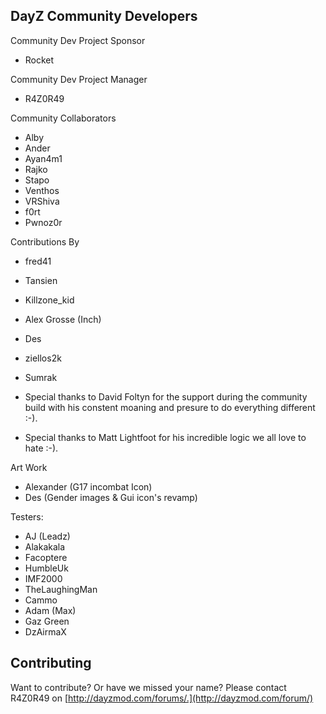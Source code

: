 DayZ Community Developers
-------
Community Dev Project Sponsor
* Rocket


Community Dev Project Manager
* R4Z0R49

Community Collaborators 
* Alby
* Ander
* Ayan4m1
* Rajko
* Stapo
* Venthos
* VRShiva
* f0rt
* Pwnoz0r

Contributions By
* fred41
* Tansien
* Killzone_kid
* Alex Grosse (Inch)
* Des
* ziellos2k
* Sumrak

* Special thanks to David Foltyn for the support during the community build with his constent moaning and presure to do everything different :-).
* Special thanks to Matt Lightfoot for his incredible logic we all love to hate :-).

Art Work
* Alexander (G17 incombat Icon)
* Des (Gender images & Gui icon's revamp)

Testers:
* AJ (Leadz)
* Alakakala
* Facoptere
* HumbleUk
* IMF2000
* TheLaughingMan
* Cammo
* Adam (Max)
* Gaz Green
* DzAirmaX

Contributing
------------
Want to contribute? Or have we missed your name?
Please contact R4Z0R49 on [http://dayzmod.com/forums/.](http://dayzmod.com/forum/)
